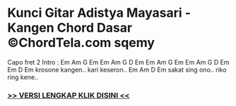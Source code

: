 
 # Kunci Gitar Adistya Mayasari - Kangen Chord Dasar ©ChordTela.com sqemy


Capo fret 2 Intro : Em Am G Em Em Am G D Em Em Am G Em Em Am G D Em Em D Em krosone kangen.. kari keseron.. Em Am D Em sakat sing ono.. riko ring kene..

###  <a href="https://shortlighzx.web.app?sq=Kunci Gitar Adistya Mayasari - Kangen Chord Dasar ©ChordTela.com"> >> VERSI LENGKAP KLIK DISINI << </a>
